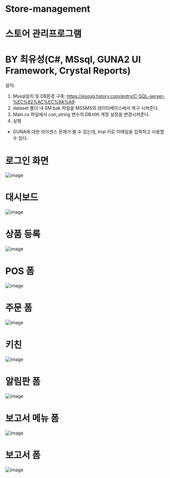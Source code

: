 # Store-management
# 스토어 관리프로그램

# BY 최유성(C#, MSsql, GUNA2 UI Framework, Crystal Reports)


설치: 
1. Mssql설치 및 DB환경 구축: https://esoog.tistory.com/entry/C-SQL-server-%EC%82%AC%EC%9A%A9
2. dataset 폴더 내 SM.bak 파일을 MSSMS의 데이터베이스에서 복구 시켜준다.
3. Main.cs 파일에서 con_string 변수의 DB서버 계정 설정을 변경시켜준다.
4. 실행
* GUNA에 대한 라이센스 문제가 뜰 수 있는데, trial 키로 이메일을 입력하고 사용할 수 있다.





# 로그인 화면
![image](https://github.com/yschii/Store-management/assets/135096712/46492b5f-f5e7-4729-b884-b66ec09a45a3)
# 대시보드
![image](https://github.com/yschii/Store-management/assets/135096712/cb892977-97d3-4a2e-8738-971a14e68cd6)
# 상품 등록 
![image](https://github.com/yschii/Store-management/assets/135096712/82fd009f-dd40-483a-85e2-8f97f57b2297)
# POS 폼
![image](https://github.com/yschii/Store-management/assets/135096712/104160e4-c924-4e63-bd1a-d6e23e0ce082)
# 주문 폼
![image](https://github.com/yschii/Store-management/assets/135096712/d4e7b895-023c-49d0-9854-4b3fedb544a5)
# 키친 
![image](https://github.com/yschii/Store-management/assets/135096712/0491c240-7337-4e0f-9aab-d5033139cd68)
# 알림판 폼
![image](https://github.com/yschii/Store-management/assets/135096712/805ef84e-1526-4e17-926d-9f098994ff1c)
# 보고서 메뉴 폼
![image](https://github.com/yschii/Store-management/assets/135096712/872ee501-d08c-4924-af6a-96d78725d9ff)
# 보고서 폼
![image](https://github.com/yschii/Store-management/assets/135096712/06bd25ab-f84b-40c1-98d2-caef2d4178de)
